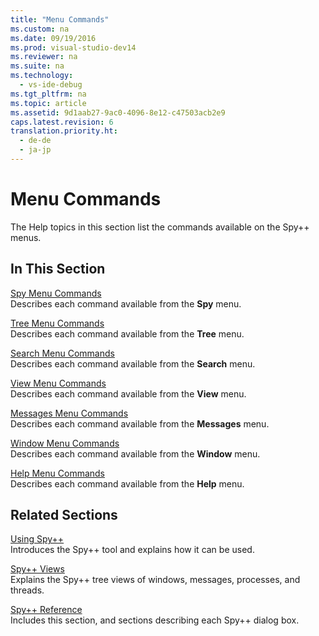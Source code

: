 ```yaml
---
title: "Menu Commands"
ms.custom: na
ms.date: 09/19/2016
ms.prod: visual-studio-dev14
ms.reviewer: na
ms.suite: na
ms.technology: 
  - vs-ide-debug
ms.tgt_pltfrm: na
ms.topic: article
ms.assetid: 9d1aab27-9ac0-4096-8e12-c47503acb2e9
caps.latest.revision: 6
translation.priority.ht: 
  - de-de
  - ja-jp
---
```

# Menu Commands
The Help topics in this section list the commands available on the Spy++ menus.  
  
## In This Section  
 [Spy Menu Commands](../vs140/Spy-Menu-Commands.md)  
 Describes each command available from the **Spy** menu.  
  
 [Tree Menu Commands](../vs140/Tree-Menu-Commands.md)  
 Describes each command available from the **Tree** menu.  
  
 [Search Menu Commands](../vs140/Search-Menu-Commands.md)  
 Describes each command available from the **Search** menu.  
  
 [View Menu Commands](../vs140/View-Menu-Commands.md)  
 Describes each command available from the **View** menu.  
  
 [Messages Menu Commands](../vs140/Messages-Menu-Commands.md)  
 Describes each command available from the **Messages** menu.  
  
 [Window Menu Commands](../vs140/Window-Menu-Commands.md)  
 Describes each command available from the **Window** menu.  
  
 [Help Menu Commands](../vs140/Help-Menu-Commands.md)  
 Describes each command available from the **Help** menu.  
  
## Related Sections  
 [Using Spy++](../vs140/Using-Spy--.md)  
 Introduces the Spy++ tool and explains how it can be used.  
  
 [Spy++ Views](../vs140/Spy---Views.md)  
 Explains the Spy++ tree views of windows, messages, processes, and threads.  
  
 [Spy++ Reference](../vs140/Spy---Reference.md)  
 Includes this section, and sections describing each Spy++ dialog box.